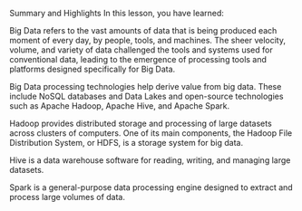 Summary and Highlights
In this lesson, you have learned:

Big Data refers to the vast amounts of data that is being produced each moment of every day, by people, tools, and machines. The sheer velocity, volume, and variety of data challenged the tools and systems used for conventional data, leading to the emergence of processing tools and platforms designed specifically for Big Data.

Big Data processing technologies help derive value from big data. These include NoSQL databases and Data Lakes and open-source technologies such as Apache Hadoop, Apache Hive, and Apache Spark.

Hadoop provides distributed storage and processing of large datasets across clusters of computers. One of its main components, the Hadoop File Distribution System, or HDFS, is a storage system for big data.

Hive is a data warehouse software for reading, writing, and managing large datasets.

Spark is a general-purpose data processing engine designed to extract and process large volumes of data. 
